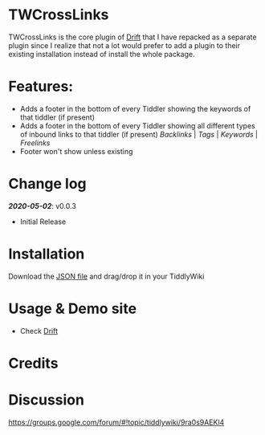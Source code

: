 # TWCrossLinks
TWCrossLinks is the core plugin of [Drift](https://akhater.github.io/drift) that I have repacked as a separate plugin since I realize that not a lot would prefer to add a plugin to their existing installation instead of install the whole package.

# Features:
* Adds a footer in the bottom of every Tiddler showing the keywords of that tiddler (if present)
* Adds a footer in the bottom of every Tiddler showing all different types of inbound links to that tiddler (if present)
_Backlinks_ | _Tags_ | _Keywords_ | _Freelinks_
* Footer won't show unless existing

# Change log
***2020-05-02***: v0.0.3
* Initial Release

# Installation
Download the [JSON file](https://github.com/akhater/TWCrossLinks/blob/master/%24__ak_plugins_TWCrossLinks.json) and drag/drop it in your TiddlyWiki
 
 # Usage & Demo site
 * Check [Drift](https://akhater.github.io/drift)
 
 # Credits 
 
 
 # Discussion 
https://groups.google.com/forum/#!topic/tiddlywiki/9ra0s9AEKl4
 
